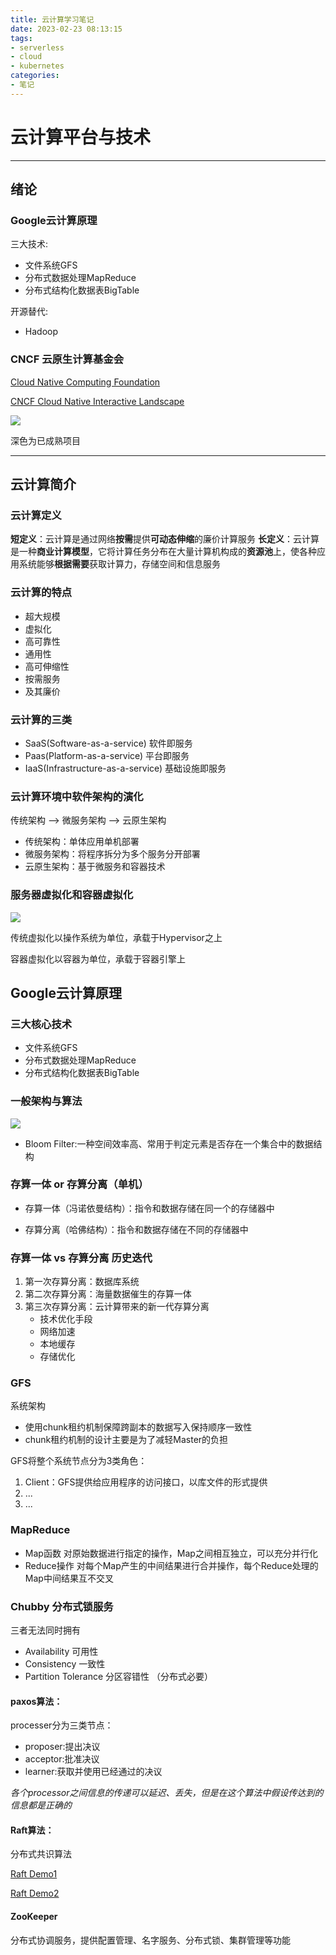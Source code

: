 ```yaml
---
title: 云计算学习笔记
date: 2023-02-23 08:13:15
tags:
- serverless 
- cloud 
- kubernetes
categories:
- 笔记 
---
```


# 云计算平台与技术

---

## 绪论

### Google云计算原理
三大技术:
- 文件系统GFS
- 分布式数据处理MapReduce
- 分布式结构化数据表BigTable

开源替代:
- Hadoop

### CNCF 云原生计算基金会
[Cloud Native Computing Foundation](https://www.cncf.io/)

[CNCF Cloud Native Interactive Landscape](https://landscape.cncf.io/)

![](/images/CloudNativeInteractiveLandscape.png)

深色为已成熟项目

---

## 云计算简介

### 云计算定义
**短定义**：云计算是通过网络**按需**提供**可动态伸缩**的廉价计算服务
**长定义**：云计算是一种**商业计算模型**，它将计算任务分布在大量计算机构成的**资源池**上，使各种应用系统能够**根据需要**获取计算力，存储空间和信息服务

### 云计算的特点
- 超大规模
- 虚拟化
- 高可靠性
- 通用性
- 高可伸缩性
- 按需服务
- 及其廉价

### 云计算的三类
- SaaS(Software-as-a-service) 软件即服务
- Paas(Platform-as-a-service) 平台即服务
- IaaS(Infrastructure-as-a-service) 基础设施即服务

### 云计算环境中软件架构的演化
传统架构 --> 微服务架构 --> 云原生架构

- 传统架构：单体应用单机部署
- 微服务架构：将程序拆分为多个服务分开部署
- 云原生架构：基于微服务和容器技术

### 服务器虚拟化和容器虚拟化

![](/images/服务器虚拟化架构图.jpg)

传统虚拟化以操作系统为单位，承载于Hypervisor之上

容器虚拟化以容器为单位，承载于容器引擎上

## Google云计算原理

### 三大核心技术
- 文件系统GFS
- 分布式数据处理MapReduce
- 分布式结构化数据表BigTable

### 一般架构与算法
![](/images/Google搜索架构.png)

- Bloom Filter:一种空间效率高、常用于判定元素是否存在一个集合中的数据结构

### 存算一体 or 存算分离（单机）
- 存算一体（冯诺依曼结构）：指令和数据存储在同一个的存储器中

- 存算分离（哈佛结构）：指令和数据存储在不同的存储器中

### 存算一体 vs 存算分离 历史迭代
1. 第一次存算分离：数据库系统
2. 第二次存算分离：海量数据催生的存算一体
3. 第三次存算分离：云计算带来的新一代存算分离
   - 技术优化手段
   - 网络加速
   - 本地缓存
   - 存储优化

### GFS

系统架构

- 使用chunk租约机制保障跨副本的数据写入保持顺序一致性
- chunk租约机制的设计主要是为了减轻Master的负担


GFS将整个系统节点分为3类角色：
1. Client：GFS提供给应用程序的访问接口，以库文件的形式提供
2. ...
3. ...





### MapReduce

- Map函数 对原始数据进行指定的操作，Map之间相互独立，可以充分并行化
- Reduce操作 对每个Map产生的中间结果进行合并操作，每个Reduce处理的Map中间结果互不交叉

### Chubby 分布式锁服务
三者无法同时拥有
- Availability 可用性
- Consistency 一致性
- Partition Tolerance 分区容错性 （分布式必要）


#### paxos算法：

processer分为三类节点：
- proposer:提出决议
- acceptor:批准决议
- learner:获取并使用已经通过的决议

*各个processor之间信息的传递可以延迟、丢失，但是在这个算法中假设传达到的信息都是正确的*



#### Raft算法：
分布式共识算法

[Raft Demo1](http://thesecretlivesofdata.com/raft/)

[Raft Demo2](https://raft.github.io/)


#### ZooKeeper

分布式协调服务，提供配置管理、名字服务、分布式锁、集群管理等功能